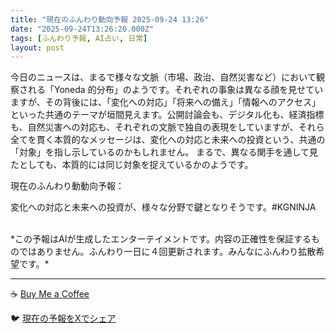```yaml
---
title: "現在のふんわり動向予報 2025-09-24 13:26"
date: "2025-09-24T13:26:20.000Z"
tags: [ふんわり予報, AI占い, 日常]
layout: post
---
```


今日のニュースは、まるで様々な文脈（市場、政治、自然災害など）において観察される「Yoneda 的分布」のようです。それぞれの事象は異なる顔を見せていますが、その背後には、「変化への対応」「将来への備え」「情報へのアクセス」といった共通のテーマが垣間見えます。公開討論会も、デジタル化も、経済指標も、自然災害への対応も、それぞれの文脈で独自の表現をしていますが、それら全てを貫く本質的なメッセージは、変化への対応と未来への投資という、共通の「対象」を指し示しているのかもしれません。  まるで、異なる関手を通して見たとしても、本質的には同じ対象を捉えているかのようです。


現在のふんわり動動向予報：

変化への対応と未来への投資が、様々な分野で鍵となりそうです。#KGNINJA

<br>
*この予報はAIが生成したエンターテイメントです。内容の正確性を保証するものではありません。ふんわり一日に４回更新されます。みんなにふんわり拡散希望です。*

---
☕️ [Buy Me a Coffee](https://www.buymeacoffee.com/kgninja)

🐦 [現在の予報をXでシェア](https://twitter.com/intent/tweet?text=%E7%8F%BE%E5%9C%A8%E3%81%AE%E3%81%B5%E3%82%93%E3%82%8F%E3%82%8A%E4%BA%88%E5%A0%B1%3A%20%E3%80%8C%E4%BB%8A%E6%97%A5%E3%81%AE%E3%83%8B%E3%83%A5%E3%83%BC%E3%82%B9%E3%81%AF%E3%80%81%E3%81%BE%E3%82%8B%E3%81%A7%E6%A7%98%E3%80%85%E3%81%AA%E6%96%87%E8%84%88%EF%BC%88%E5%B8%82%E5%A0%B4%E3%80%81%E6%94%BF%E6%B2%BB%E3%80%81%E8%87%AA%E7%84%B6%E7%81%BD%E5%AE%B3%E3%81%AA%E3%81%A9%EF%BC%89%E3%81%AB%E3%81%8A%E3%81%84%E3%81%A6%E8%A6%B3%E5%AF%9F%E3%81%95%E3%82%8C%E3%82%8B%E3%80%8CYoneda%20%E7%9A%84%E5%88%86%E5%B8%83%E3%80%8D%E3%81%AE%E3%82%88%E3%81%86%E3%81%A7%E3%81%99%E3%80%82%E3%80%8D%23KGNINJA%20%E7%B6%9A%E3%81%8D%E3%81%AF%E3%83%96%E3%83%AD%E3%82%B0%E3%81%A7%EF%BC%81%F0%9F%91%87&url=https%3A%2F%2Fkg-ninja.github.io%2FFunwariyoso%2F)
